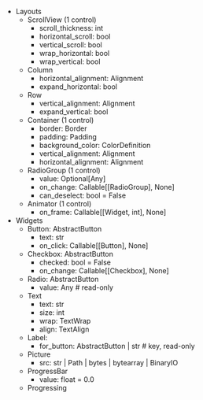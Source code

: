 * Layouts
  * ScrollView (1 control)
    * scroll_thickness: int
    * horizontal_scroll: bool
    * vertical_scroll: bool
    * wrap_horizontal: bool
    * wrap_vertical: bool
  * Column
    * horizontal_alignment: Alignment
    * expand_horizontal: bool
  * Row
    * vertical_alignment: Alignment
    * expand_vertical: bool
  * Container (1 control)
    * border: Border
    * padding: Padding
    * background_color: ColorDefinition
    * vertical_alignment: Alignment
    * horizontal_alignment: Alignment
  * RadioGroup (1 control)
    * value: Optional[Any]
    * on_change: Callable[[RadioGroup], None]
    * can_deselect: bool = False
  * Animator (1 control)
    * on_frame: Callable[[Widget, int], None]
* Widgets
  * Button: AbstractButton
    * text: str
    * on_click: Callable[[Button], None]
  * Checkbox: AbstractButton
    * checked: bool = False
    * on_change: Callable[[Checkbox], None]
  * Radio: AbstractButton
    * value: Any  # read-only
  * Text
    * text: str
    * size: int
    * wrap: TextWrap
    * align: TextAlign
  * Label:
    * for_button: AbstractButton | str  # key, read-only
  * Picture
    * src: str | Path | bytes | bytearray | BinaryIO
  * ProgressBar
    * value: float = 0.0
  * Progressing
